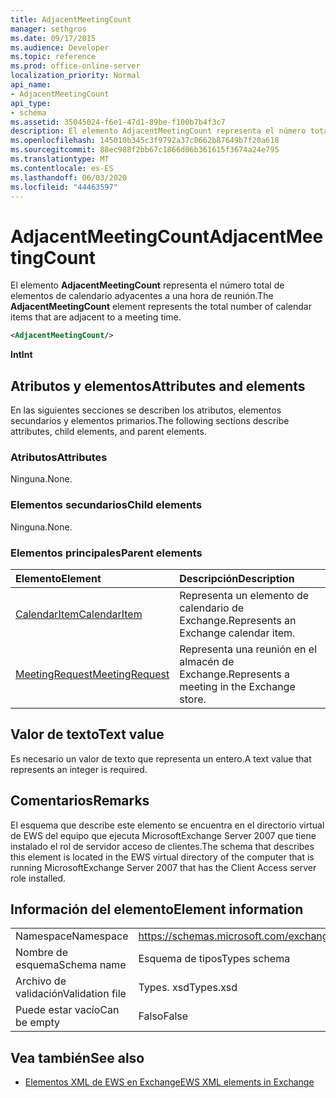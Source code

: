 ```yaml
---
title: AdjacentMeetingCount
manager: sethgros
ms.date: 09/17/2015
ms.audience: Developer
ms.topic: reference
ms.prod: office-online-server
localization_priority: Normal
api_name:
- AdjacentMeetingCount
api_type:
- schema
ms.assetid: 35045024-f6e1-47d1-89be-f100b7b4f3c7
description: El elemento AdjacentMeetingCount representa el número total de elementos de calendario adyacentes a una hora de reunión.
ms.openlocfilehash: 145010b345c3f9792a37c0662b87649b7f20a618
ms.sourcegitcommit: 88ec988f2bb67c1866d06b361615f3674a24e795
ms.translationtype: MT
ms.contentlocale: es-ES
ms.lasthandoff: 06/03/2020
ms.locfileid: "44463597"
---
```

# <a name="adjacentmeetingcount"></a><span data-ttu-id="6d97f-103">AdjacentMeetingCount</span><span class="sxs-lookup"><span data-stu-id="6d97f-103">AdjacentMeetingCount</span></span>

<span data-ttu-id="6d97f-104">El elemento **AdjacentMeetingCount** representa el número total de elementos de calendario adyacentes a una hora de reunión.</span><span class="sxs-lookup"><span data-stu-id="6d97f-104">The **AdjacentMeetingCount** element represents the total number of calendar items that are adjacent to a meeting time.</span></span> 
  
```xml
<AdjacentMeetingCount/>
```

 <span data-ttu-id="6d97f-105">**Int**</span><span class="sxs-lookup"><span data-stu-id="6d97f-105">**Int**</span></span>
## <a name="attributes-and-elements"></a><span data-ttu-id="6d97f-106">Atributos y elementos</span><span class="sxs-lookup"><span data-stu-id="6d97f-106">Attributes and elements</span></span>

<span data-ttu-id="6d97f-107">En las siguientes secciones se describen los atributos, elementos secundarios y elementos primarios.</span><span class="sxs-lookup"><span data-stu-id="6d97f-107">The following sections describe attributes, child elements, and parent elements.</span></span>
  
### <a name="attributes"></a><span data-ttu-id="6d97f-108">Atributos</span><span class="sxs-lookup"><span data-stu-id="6d97f-108">Attributes</span></span>

<span data-ttu-id="6d97f-109">Ninguna.</span><span class="sxs-lookup"><span data-stu-id="6d97f-109">None.</span></span>
  
### <a name="child-elements"></a><span data-ttu-id="6d97f-110">Elementos secundarios</span><span class="sxs-lookup"><span data-stu-id="6d97f-110">Child elements</span></span>

<span data-ttu-id="6d97f-111">Ninguna.</span><span class="sxs-lookup"><span data-stu-id="6d97f-111">None.</span></span>
  
### <a name="parent-elements"></a><span data-ttu-id="6d97f-112">Elementos principales</span><span class="sxs-lookup"><span data-stu-id="6d97f-112">Parent elements</span></span>

|<span data-ttu-id="6d97f-113">**Elemento**</span><span class="sxs-lookup"><span data-stu-id="6d97f-113">**Element**</span></span>|<span data-ttu-id="6d97f-114">**Descripción**</span><span class="sxs-lookup"><span data-stu-id="6d97f-114">**Description**</span></span>|
|:-----|:-----|
|[<span data-ttu-id="6d97f-115">CalendarItem</span><span class="sxs-lookup"><span data-stu-id="6d97f-115">CalendarItem</span></span>](calendaritem.md) <br/> |<span data-ttu-id="6d97f-116">Representa un elemento de calendario de Exchange.</span><span class="sxs-lookup"><span data-stu-id="6d97f-116">Represents an Exchange calendar item.</span></span>  <br/> |
|[<span data-ttu-id="6d97f-117">MeetingRequest</span><span class="sxs-lookup"><span data-stu-id="6d97f-117">MeetingRequest</span></span>](meetingrequest.md) <br/> |<span data-ttu-id="6d97f-118">Representa una reunión en el almacén de Exchange.</span><span class="sxs-lookup"><span data-stu-id="6d97f-118">Represents a meeting in the Exchange store.</span></span>  <br/> |
   
## <a name="text-value"></a><span data-ttu-id="6d97f-119">Valor de texto</span><span class="sxs-lookup"><span data-stu-id="6d97f-119">Text value</span></span>

<span data-ttu-id="6d97f-120">Es necesario un valor de texto que representa un entero.</span><span class="sxs-lookup"><span data-stu-id="6d97f-120">A text value that represents an integer is required.</span></span>
  
## <a name="remarks"></a><span data-ttu-id="6d97f-121">Comentarios</span><span class="sxs-lookup"><span data-stu-id="6d97f-121">Remarks</span></span>

<span data-ttu-id="6d97f-122">El esquema que describe este elemento se encuentra en el directorio virtual de EWS del equipo que ejecuta MicrosoftExchange Server 2007 que tiene instalado el rol de servidor acceso de clientes.</span><span class="sxs-lookup"><span data-stu-id="6d97f-122">The schema that describes this element is located in the EWS virtual directory of the computer that is running MicrosoftExchange Server 2007 that has the Client Access server role installed.</span></span>
  
## <a name="element-information"></a><span data-ttu-id="6d97f-123">Información del elemento</span><span class="sxs-lookup"><span data-stu-id="6d97f-123">Element information</span></span>

|||
|:-----|:-----|
|<span data-ttu-id="6d97f-124">Namespace</span><span class="sxs-lookup"><span data-stu-id="6d97f-124">Namespace</span></span>  <br/> |https://schemas.microsoft.com/exchange/services/2006/types  <br/> |
|<span data-ttu-id="6d97f-125">Nombre de esquema</span><span class="sxs-lookup"><span data-stu-id="6d97f-125">Schema name</span></span>  <br/> |<span data-ttu-id="6d97f-126">Esquema de tipos</span><span class="sxs-lookup"><span data-stu-id="6d97f-126">Types schema</span></span>  <br/> |
|<span data-ttu-id="6d97f-127">Archivo de validación</span><span class="sxs-lookup"><span data-stu-id="6d97f-127">Validation file</span></span>  <br/> |<span data-ttu-id="6d97f-128">Types. xsd</span><span class="sxs-lookup"><span data-stu-id="6d97f-128">Types.xsd</span></span>  <br/> |
|<span data-ttu-id="6d97f-129">Puede estar vacío</span><span class="sxs-lookup"><span data-stu-id="6d97f-129">Can be empty</span></span>  <br/> |<span data-ttu-id="6d97f-130">Falso</span><span class="sxs-lookup"><span data-stu-id="6d97f-130">False</span></span>  <br/> |
   
## <a name="see-also"></a><span data-ttu-id="6d97f-131">Vea también</span><span class="sxs-lookup"><span data-stu-id="6d97f-131">See also</span></span>

- [<span data-ttu-id="6d97f-132">Elementos XML de EWS en Exchange</span><span class="sxs-lookup"><span data-stu-id="6d97f-132">EWS XML elements in Exchange</span></span>](ews-xml-elements-in-exchange.md)

